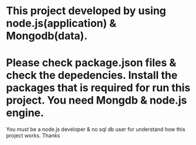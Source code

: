 This project developed by using node.js(application) & Mongodb(data). 
======================================================================================================================
Please check package.json files & check the depedencies. Install the packages that is required for run this project. 
You need Mongdb & node.js engine. 
=======================================================================================================================
You must be a node.js developer & no sql db user for understand how this project works. 
Thanks
